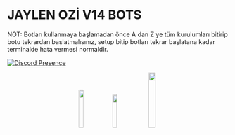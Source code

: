 # JAYLEN OZİ V14 BOTS
NOT: Botları kullanmaya başlamadan önce A dan Z ye tüm kurulumları bitirip botu tekrardan başlatmalısınız, setup bitip botları tekrar başlatana kadar terminalde hata vermesi normaldir.


[![Discord Presence](https://lanyard-profile-readme.vercel.app/api/1143638421257072661?theme=dark&hideDiscrim=false&hideBadges=false&bg=000000&borderRadius=35px)](https://discord.com/users/1143638421257072661)
<p align="center">
 <a href="https://discord.com/users/1143638421257072661" target"blank_"><img width="15%" src="https://img.shields.io/badge/Discord%20-000000.svg?&style=for-the-badge&logo=discord&logoColor=white"></a>
  <a href="https://github.com/aresxrd" target"blank_"><img width="14%" src="https://img.shields.io/badge/GitHub%20-000000.svg?&style=for-the-badge&logo=github&logoColor=white"></a>
 <a href="https://www.instagram.com/aresxrd/" target"blank_"><img width="18%" src="https://img.shields.io/badge/INSTAGRAM%20-000000.svg?&style=for-the-badge&logo=instagram&logoColor=white"></a><p>
